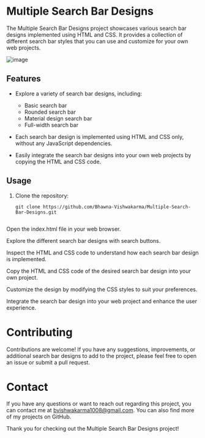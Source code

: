 # Multiple Search Bar Designs

The Multiple Search Bar Designs project showcases various search bar designs implemented using HTML and CSS. It provides a collection of different search bar styles that you can use and customize for your own web projects.

![image](https://github.com/Bhawna-Vishwakarma/Search-bar-Designs-Project/assets/84375799/e7936fc4-2383-422a-a076-86e3813e2511)


## Features

- Explore a variety of search bar designs, including:
  - Basic search bar
  - Rounded search bar
  - Material design search bar
  - Full-width search bar

- Each search bar design is implemented using HTML and CSS only, without any JavaScript dependencies.

- Easily integrate the search bar designs into your own web projects by copying the HTML and CSS code.


## Usage  


1. Clone the repository:
   ```shell
   git clone https://github.com/Bhawna-Vishwakarma/Multiple-Search-Bar-Designs.git


Open the index.html file in your web browser.

Explore the different search bar designs with search buttons.

Inspect the HTML and CSS code to understand how each search bar design is implemented.

Copy the HTML and CSS code of the desired search bar design into your own project.

Customize the design by modifying the CSS styles to suit your preferences.

Integrate the search bar design into your web project and enhance the user experience.


# Contributing
Contributions are welcome! If you have any suggestions, improvements, or additional search bar designs to add to the project, please feel free to open an issue or submit a pull request.


# Contact
If you have any questions or want to reach out regarding this project, you can contact me at bvishwakarma1008@gmail.com. You can also find more of my projects on GitHub.


Thank you for checking out the Multiple Search Bar Designs project!
